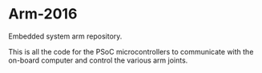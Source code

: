 # Arm-2016
Embedded system arm repository.

This is all the code for the PSoC microcontrollers to communicate with the on-board computer and control the various arm joints.
